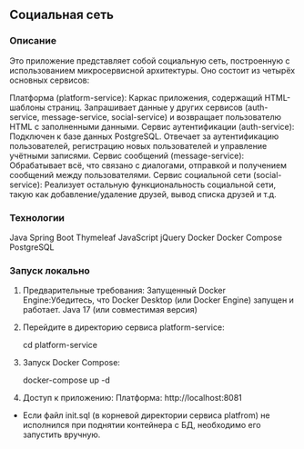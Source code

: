 ## Социальная сеть 

### Описание

Это приложение представляет собой социальную сеть, построенную с использованием микросервисной архитектуры. Оно состоит из четырёх основных сервисов:

Платформа (platform-service): Каркас приложения, содержащий HTML-шаблоны страниц. Запрашивает данные у других сервисов (auth-service, message-service, social-service) и возвращает пользователю HTML с заполненными данными.
Сервис аутентификации (auth-service): Подключен к базе данных PostgreSQL. Отвечает за аутентификацию пользователей, регистрацию новых пользователей и управление учётными записями.
Сервис сообщений (message-service): Обрабатывает всё, что связано с диалогами, отправкой и получением сообщений между пользователями.
Сервис социальной сети (social-service): Реализует остальную функциональность социальной сети, такую как добавление/удаление друзей, вывод списка друзей и т.д.

### Технологии

Java 
Spring Boot
Thymeleaf
JavaScript
jQuery
Docker
Docker Compose
PostgreSQL

### Запуск локально

1. Предварительные требования:
   Запущенный Docker Engine:Убедитесь, что Docker Desktop (или Docker Engine) запущен и работает.
   Java 17 (или совместимая версия) 

2. Перейдите в директорию сервиса platform-service:
   
   cd platform-service
   

3. Запуск Docker Compose:
   
   docker-compose up -d
   

4. Доступ к приложению:
   Платформа:  http://localhost:8081 
* Если файл init.sql (в корневой директории сервиса platfrom) не исполнился при поднятии контейнера с БД, необходимо его запустить вручную.
